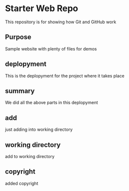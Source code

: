 # Starter Web Repo

This repository is for showing how Git and GitHub work

## Purpose

Sample website with plenty of files for demos

## deplopyment

This is the deplopyment for the project where it takes place

## summary

We did all the above parts in this deplopyment

## add	

just adding into working directory

## working directory

add to working directory

## copyright

added copyright